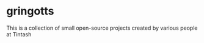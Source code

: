 # gringotts
This is a collection of small open-source projects created by various people at Tintash
